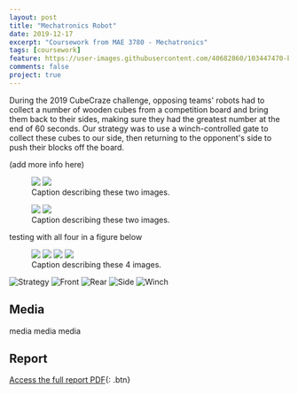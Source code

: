 ```yaml
---
layout: post
title: "Mechatronics Robot"
date: 2019-12-17
excerpt: "Coursework from MAE 3780 - Mechatronics"
tags: [coursework]
feature: https://user-images.githubusercontent.com/40682860/103447470-b658b800-4c59-11eb-89d8-ac01760d7504.png
comments: false
project: true
---
```


During the 2019 CubeCraze challenge, opposing teams' robots had to collect a number of wooden cubes from a competition board and bring them back to their sides, making sure they had the greatest number at the end of 60 seconds. Our strategy was to use a winch-controlled gate to collect these cubes to our side, then returning to the opponent's side to push their blocks off the board. 

(add more info here)

<figure class="half">
    <a href="/assets/img/3780/front.png"><img src="/assets/img/3780/front.png"></a>
    <a href="/assets/img/3780/rear.png"><img src="/assets/img/3780/rear.png"></a>
    <figcaption>Caption describing these two images.</figcaption>
</figure>

<figure class="half">
    <a href="/assets/img/3780/side.png"><img src="/assets/img/3780/side.png"></a>
    <a href="/assets/img/3780/winch.png"><img src="/assets/img/3780/winch.png"></a>
    <figcaption>Caption describing these two images.</figcaption>
</figure>


testing with all four in a figure below

<figure class="half">
    <a href="/assets/img/3780/front.png"><img src="/assets/img/3780/front.png"></a>
    <a href="/assets/img/3780/rear.png"><img src="/assets/img/3780/rear.png"></a>
    <a href="/assets/img/3780/side.png"><img src="/assets/img/3780/side.png"></a>
    <a href="/assets/img/3780/winch.png"><img src="/assets/img/3780/winch.png"></a>
    <figcaption>Caption describing these 4 images.</figcaption>
</figure>

![Strategy](/assets/img/3780/3780strategy.jpg)
![Front](/assets/img/3780/front.png)
    ![Rear](/assets/img/3780/rear.png)
    ![Side](/assets/img/3780/side.png)
    ![Winch](/assets/img/3780/winch.png)


## Media

media
media
media

## Report
      
[Access the full report PDF](/pdfs/3780.pdf){: .btn}
